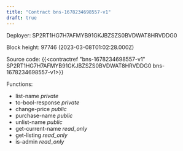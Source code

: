 ```yaml
---
title: "Contract bns-1678234698557-v1"
draft: true
---
```

Deployer: SP2RT1HG7H7AFMYB91GKJBZSZS0BVDWAT8HRVDDG0


 



Block height: 97746 (2023-03-08T01:02:28.000Z)

Source code: {{<contractref "bns-1678234698557-v1" SP2RT1HG7H7AFMYB91GKJBZSZS0BVDWAT8HRVDDG0 bns-1678234698557-v1>}}

Functions:

* list-name _private_
* to-bool-response _private_
* change-price _public_
* purchase-name _public_
* unlist-name _public_
* get-current-name _read_only_
* get-listing _read_only_
* is-admin _read_only_
